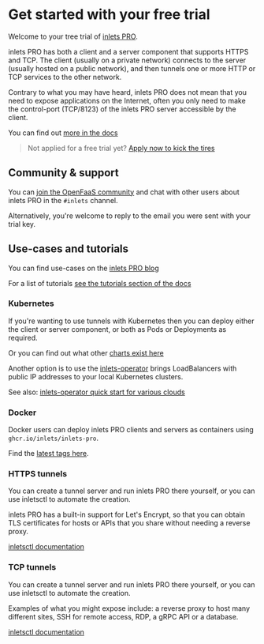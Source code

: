 # Get started with your free trial

Welcome to your tree trial of [inlets PRO](https://github.com/inlets/inlets-pro).

inlets PRO has both a client and a server component that supports HTTPS and TCP. The client (usually on a private network) connects to the server (usually hosted on a public network), and then tunnels one or more HTTP or TCP services to the other network.

Contrary to what you may have heard, inlets PRO does not mean that you need to expose applications on the Internet, often you only need to make the control-port (TCP/8123) of the inlets PRO server accessible by the client.

You can find out [more in the docs](https://docs.inlets.dev/)

> Not applied for a free trial yet? [Apply now to kick the tires](https://inlets.dev/pricing/)
 
## Community & support

You can [join the OpenFaaS community](https://slack.openfaas.io/) and chat with other users about inlets PRO in the `#inlets` channel.

Alternatively, you're welcome to reply to the email you were sent with your trial key.

## Use-cases and tutorials

You can find use-cases on the [inlets PRO blog](https://inlets.dev/blog)

For a list of tutorials [see the tutorials section of the docs](https://docs.inlets.dev/#/?id=tutorials)

### Kubernetes

If you're wanting to use tunnels with Kubernetes then you can deploy either the client or server component, or both as Pods or Deployments as required.

Or you can find out what other [charts exist here](https://github.com/inlets/inlets-pro/tree/master/chart)

Another option is to use the [inlets-operator](https://github.com/inlets/inlets-operator) brings LoadBalancers with public IP addresses to your local Kubernetes clusters.

See also: [inlets-operator quick start for various clouds](https://docs.inlets.dev/#/tools/inlets-operator?id=inlets-operator-reference-documentation)

### Docker

Docker users can deploy inlets PRO clients and servers as containers using `ghcr.io/inlets/inlets-pro`.

Find the [latest tags here](https://github.com/orgs/inlets/packages/container/package/inlets-pro).

### HTTPS tunnels

You can create a tunnel server and run inlets PRO there yourself, or you can use inletsctl to automate the creation.

inlets PRO has a built-in support for Let's Encrypt, so that you can obtain TLS certificates for hosts or APIs that you share without needing a reverse proxy.

[inletsctl documentation](https://docs.inlets.dev/#/tools/inletsctl?id=inletsctl-reference-documentation)

### TCP tunnels

You can create a tunnel server and run inlets PRO there yourself, or you can use inletsctl to automate the creation.

Examples of what you might expose include: a reverse proxy to host many different sites, SSH for remote access, RDP, a gRPC API or a database.

[inletsctl documentation](https://docs.inlets.dev/#/tools/inletsctl?id=inletsctl-reference-documentation)

